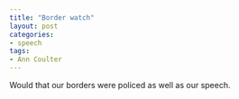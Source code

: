 ```yaml
---
title: "Border watch"
layout: post
categories:
- speech
tags:
- Ann Coulter
---
```


Would that our borders were policed as well as our speech.